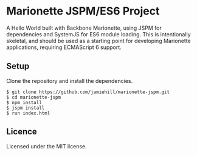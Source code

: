Marionette JSPM/ES6 Project
===========================

A Hello World built with Backbone Marionette, using JSPM for dependencies and SystemJS for ES6 module loading.  This is intentionally skeletal, and should be used as a starting point for developing Marionette applications, requiring ECMAScript 6 support.

Setup
-----
Clone the repository and install the dependencies.

    $ git clone https://github.com/jamiehill/marionette-jspm.git
    $ cd marionette-jspm
    $ npm install
    $ jspm install
    $ run index.html 

Licence
-------
Licensed under the MIT license.
